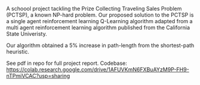 A schoool project tackling the Prize Collecting Traveling Sales Problem (PCTSP), a known NP-hard problem. Our proposed solution to the PCTSP is a single agent reinforcement learning Q-Learning algorithm adapted from a multi agent reinforcement learning
algorithm published from the California State Univeristy.

Our algorithm obtained a 5% increase in path-length from the shortest-path heuristic. 

See pdf in repo for full project report. 
Codebase: https://colab.research.google.com/drive/1AFUVKmN6FXBuAYzM9P-FH9-nTPmiVCAC?usp=sharing

